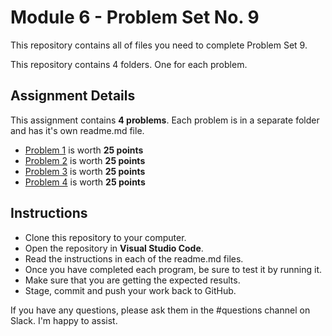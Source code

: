 # Module 6 - Problem Set No. 9

This repository contains all of files you need to complete Problem Set 9.

This repository contains 4 folders. One for each problem.

## Assignment Details

This assignment contains **4 problems**. Each problem is in a separate folder and has it's own readme.md file.

- [Problem 1](https://github.com/belgort-clark/ctec-121-problem-set-9/tree/master/problem01) is worth **25 points**
- [Problem 2](https://github.com/belgort-clark/ctec-121-problem-set-9/tree/master/problem02) is worth **25 points**
- [Problem 3](https://github.com/belgort-clark/ctec-121-problem-set-9/tree/master/problem03) is worth **25 points**
- [Problem 4](https://github.com/belgort-clark/ctec-121-problem-set-9/tree/master/problem04) is worth **25 points**

## Instructions

- Clone this repository to your computer.
- Open the repository in **Visual Studio Code**.
- Read the instructions in each of the readme.md files.
- Once you have completed each program, be sure to test it by running it.
- Make sure that you are getting the expected results.
- Stage, commit and push your work back to GitHub.

If you have any questions, please ask them in the #questions channel on Slack. I'm happy to assist.
